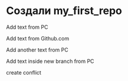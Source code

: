 ﻿# Создали my_first_repo

Add text from PC

Add text from Github.com

Add another text from PC

Add text inside new branch from PC

create conflict